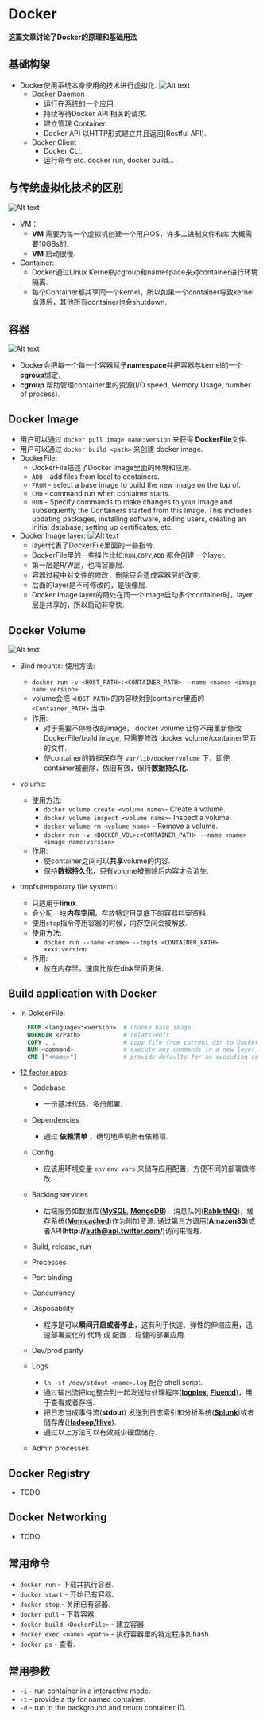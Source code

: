 # Docker

**这篇文章讨论了Docker的原理和基础用法**
<!--more-->
## 基础构架
* Docker使用系统本身使用的技术进行虚拟化.
![Alt text](https://github.com/ArberSephirotheca/czy.github.io/raw/master/docker/architecture.png "Architecture")
  * Docker Daemon
    * 运行在系统的一个应用.
    * 持续等待Docker API 相关的请求.
    * 建立管理 Container.
    * Docker API 以HTTP形式建立并且返回(Restful API).
  * Docker Client
    * Docker CLI.
    * 运行命令 etc. docker run, docker build...
## 与传统虚拟化技术的区别
![Alt text](https://github.com/ArberSephirotheca/czy.github.io/raw/master/docker/virtual.png "Difference")
* VM：
  * **VM** 需要为每一个虚拟机创建一个用户OS，许多二进制文件和库,大概需要10GBs的.
  * **VM** 启动很慢.
* Container:
  * Docker通过Linux Kernel的cgroup和namespace来对container进行环境隔离.
  * 每个Container都共享同一个kernel，所以如果一个container导致kernel崩溃后，其他所有container也会shutdown. 

## 容器
![Alt text](https://github.com/ArberSephirotheca/czy.github.io/raw/master/docker/container.png "Container")
* Docker会把每一个每一个容器赋予**namespace**并把容器与kernel的一个**cgroup**绑定.
* **cgroup** 帮助管理container里的资源(I/O speed, Memory Usage, number of process).

## Docker Image
* 用户可以通过 `docker pull image name:version` 来获得 **DockerFile**文件.
* 用户可以通过 `docker build <path>` 来创建 docker image.
* DockerFile:
  * DockerFile描述了Docker Image里面的环境和应用.
  * `ADD` - add files from local to containers.
  * `FROM` - select a base image to build the new image on the top of.
  * `CMD` - command run when container starts.
  * `RUN` - Specify commands to make changes to your Image and subsequently the Containers started from this Image. 
            This includes updating packages, installing software, adding users, creating an initial database, setting up certificates, etc. 
* Docker Image layer:
![Alt text](https://github.com/ArberSephirotheca/czy.github.io/raw/master/docker/layer.png "Docker Image Layer")
  * layer代表了DockerFile里面的一些指令.
  * DockerFile里的一些操作比如:`RUN`,`COPY`,`ADD` 都会创建一个layer.
  * 第一层是R/W层，也叫容器层.
  * 容器过程中对文件的修改，删除只会造成容器层的改变.
  * 后面的layer是不可修改的，是镜像层.
  * Docker Image layer的用处在同一个image启动多个container时，layer层是共享的，所以启动非常快.

## Docker Volume
![Alt text](https://github.com/ArberSephirotheca/czy.github.io/raw/master/docker/volume.png "Docker Volume")
* Bind mounts:
  使用方法:
    * `docker run -v <HOST_PATH>:<CONTAINER_PATH> --name <name> <image name:version>`
    * volume会把 `<HOST_PATH>`的内容映射到container里面的`<Container_PATH>` 当中.
  * 作用:
    * 对于需要不停修改的image， docker volume 让你不用重新修改DockerFile/build image, 只需要修改 docker volume/container里面的文件.
    * 使container的数据保存在 `var/lib/docker/volume` 下，即使container被删除，依旧有效，保持**数据持久化**.

* volume:
  * 使用方法:
    * `docker volume create <volume name>`- Create a volume.
    * `docker volume inspect <volume name>`- Inspect a volume.
    * `docker volume rm <volume name>` - Remove a volume. 
    * `docker run -v <DOCKER_VOL>:<CONTAINER_PATH> --name <name> <image name:version>`
  * 作用:
    * 使container之间可以**共享**volume的内容.
    * 保持**数据持久化**，只有volume被删除后内容才会消失.
  
* tmpfs(temporary file system):
  * 只适用于**linux**.    
  * 会分配一块**内存空间**，存放特定目录底下的容器档案资料.
  * 使用`stop`指令停用容器的时候，内存空间会被解放.
  * 使用方法:
    * `docker run --name <name> --tmpfs <CONTAINER_PATH> xxxx:version`
  * 作用:
    * 放在内存里，速度比放在disk里面更快.
## Build application with Docker
  * In DokcerFile:
    ```DockerFile
      FROM <language>:<version>  # choose base image.
      WORKDIR </Path>            # relativeDir 
      COPY . .                   # copy file from current dir to Docker daemon.
      RUN <command>              # execute any commands in a new layer on top of the current image and commit the results.
      CMD ["<name>"]             # provide defaults for an executing container
    ```
  * [12 factor apps](https://12factor.net/zh_cn/):
    * Codebase
      * 一份基准代码，多份部署.
    * Dependencies
      * 通过 **依赖清单** ，确切地声明所有依赖项.
    * Config
      * 应该用环境变量 `env` `env vars` 来储存应用配置，方便不同的部署做修改.
    * Backing services
      * 后端服务如数据库(**[MySQL](http://dev.mysql.com/)**, **[MongoDB](https://www.mongodb.com/)**)，消息队列(**[RabbitMQ](https://www.rabbitmq.com/)**)，缓存系统(**[Memcached](https://memcached.org/)**)作为附加资源.
      通过第三方调用(**AmazonS3**)或者API(**http://auth@api.twitter.com/**)访问来管理.
    * Build, release, run
    * Processes
    * Port binding
    * Concurrency
    * Disposability
      * 程序是可以**瞬间开启或者停止**，这有利于快速、弹性的伸缩应用，迅速部署变化的 代码 或 配置 ，稳健的部署应用.
    * Dev/prod parity
    * Logs
      * `ln -sf /dev/stdout <name>.log` 配合 shell script.
      * 通过输出流把log整合到一起发送给处理程序(**[logplex](https://github.com/heroku/logplex), [Fluentd](https://github.com/fluent/fluentd)**)，用于查看或者存档.
      * 把日志当成事件流(**stdout**) 发送到日志索引和分析系统(**[Splunk](https://www.splunk.com/)**)或者储存库(**[Hadoop/Hive](https://hive.apache.org/)**).
      * 通过以上方法可以有效减少硬盘储存.

    * Admin processes
## Docker Registry
* TODO
## Docker Networking
* TODO

## 常用命令
* `docker run` - 下载并执行容器.
* `docker start` - 开始已有容器.
* `docker stop` - 关闭已有容器.
* `docker pull` - 下载容器.
* `docker build <DockerFile>` - 建立容器.
* `docker exec <name> <path>` - 执行容器里的特定程序如bash.
* `docker ps` - 查看.

## 常用参数
* `-i` - run container in a interactive mode.
* `-t` - provide a tty for named container.
* `-d` - run in the background and return container ID.
